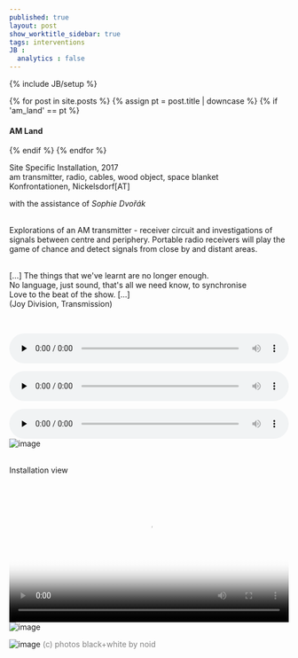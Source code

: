 ```yaml
---
published: true
layout: post
show_worktitle_sidebar: true
tags: interventions
JB :
  analytics : false
---
```


{% include JB/setup %}

<div class="container-parent">
<div class="container-narrow-right">
{% for post in site.posts %}
	{% assign pt = post.title | downcase %}
	{% if 'am_land' == pt %}
<h4><a href="{{ BASE_PATH }}{{ post.url }}"></a>AM Land</h4>
	{% endif %}
{% endfor %}

<p>
Site Specific Installation, 2017<br />
am transmitter, radio, cables, wood object, space blanket<br />
Konfrontationen, Nickelsdorf[AT]<br />

with the assistance of <i>Sophie Dvořák</i>
<br /><br />			

Explorations of an AM transmitter - receiver circuit and investigations of signals between centre and periphery. Portable radio receivers will play the game of chance and detect signals from close by and distant areas.
<br /><br />

[…] The things that we've learnt are no longer enough.<br />
No language, just sound, that's all we need know, to synchronise<br />
Love to the beat of the show. [...]<br />
(Joy Division, Transmission)
</p>
<br />
<p></p>
<audio controls style="width: 100%" preload="none">
  <source src="{{ site.url }}/images/konfrontationen10.mp3" type="audio/mpeg" loading="lazy">	
</audio>


<p></p>
<audio controls style="width: 100%" preload="none">
  <source src="{{ site.url }}/images/konfrontationen11.mp3" type="audio/mpeg" loading="lazy">
</audio>


<p></p>
<audio controls style="width: 100%" preload="none">
  <source src="{{ site.url }}/images/konfrontationen13.mp3" type="audio/mpeg" loading="lazy">
</audio>
</div>


<div class="container-narrow-left">
<img src="{{ site.url }}/images/am_room_small.jpg" loading="lazy" alt="image">
<p><br />Installation view<br /></p>

<video preload="metadata" poster="{{ site.url }}/images/am_night_poster.jpg" width="100%" height="auto" controls>
  <source src="{{ site.url }}/images/am_night.mp4" type="video/mp4" loading="lazy">
</video>

<img src="{{ site.url }}/images/am_land_bw1_sm.jpg" loading="lazy" alt="image">
<p></p>
<img src="{{ site.url }}/images/am_land_bw2_sm.jpg" loading="lazy" alt="image">
<font color="grey">(c) photos black+white by noid<br /></font>



</div>
</div>
